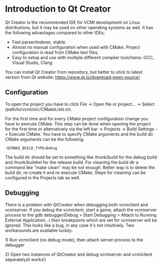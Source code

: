 # Introduction to Qt Creator

Qt Creator is the recommended IDE for VCMI development on Linux
distributions, but it may be used on other operating systems as well. It
has the following advantages compared to other IDEs:

-   Fast parser/indexer, stable.
-   Almost no manual configuration when used with CMake. Project
    configuration is read from CMake text files,
-   Easy to setup and use with multiple different compiler toolchains:
    GCC, Visual Studio, Clang

You can install Qt Creator from repository, but better to stick to
latest version from Qt website:
<https://www.qt.io/download-open-source/>

## Configuration

To open the project you have to click File -\> Open file or project...
-\> Select /path/to/vcmi/src/CMakeLists.txt.

For the first time and for every CMake project configuration change you
have to execute CMake. This step can be done when opening the project
for the first time or alternatively via the left bar -\> Projects -\>
Build Settings -\> Execute CMake. You have to specify CMake arguments
and the build dir. CMake arguments can be the following:

    -DCMAKE_BUILD_TYPE=Debug

The build dir should be set to something like /trunk/build for the debug
build and /trunk/buildrel for the release build. For cleaning the build
dir a command like "make clean" may be not enough. Better way is to
delete the build dir, re-create it and re-execute CMake. Steps for
cleaning can be configured in the Projects tab as well.

## Debugging

There is a problem with QtCreator when debugging both vcmiclient and
vcmiserver. If you debug the vcmiclient, start a game, attach the
vcmiserver process to the gdb debugger(Debug \> Start Debugging \>
Attach to Running External Application...) then breakpoints which are
set for vcmiserver will be ignored. This looks like a bug, in any case
it's not intuitively. Two workarounds are available luckily:

1\) Run vcmiclient (no debug mode), then attach server process to the
debugger

2\) Open two instances of QtCreator and debug vcmiserver and vcmiclient
separately(it works!)